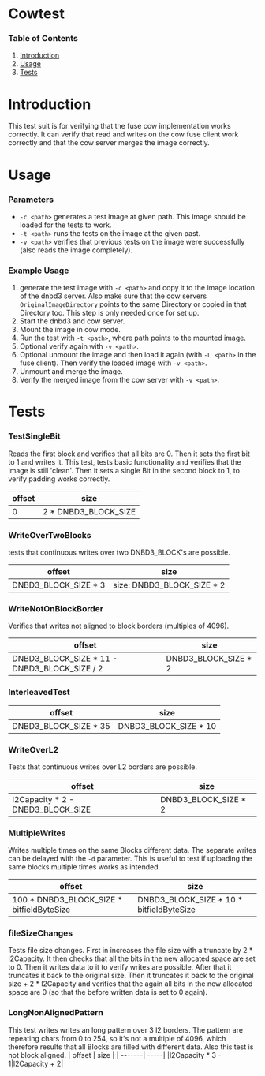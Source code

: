 # Cowtest

### Table of Contents
1. [Introduction](#introduction)
2. [Usage](#usage)
3. [Tests](#tests)



# Introduction

This test suit is for verifying that the fuse cow implementation works correctly. It can verify that read and writes on the cow fuse client work correctly and that the cow server merges the image correctly.


# Usage

### Parameters
- `-c <path>` generates a test image at given path. This image should be loaded for the tests to work.
- `-t <path>` runs the tests on the image at the given past.
- `-v <path>` verifies that previous tests on the image were successfully (also reads the image completely).

### Example Usage

1. generate the test image with `-c <path>` and copy it to the image location of the dnbd3 server. Also make sure that the cow servers `OriginalImageDirectory` points to the same Directory or copied in that Directory too. This step is only needed once for set up.
2. Start the dnbd3 and cow server.
3. Mount the image in cow mode.
4. Run the test with `-t <path>`, where path points to the mounted image.
5. Optional verify again with `-v <path>`.
6. Optional unmount the image and then load it again (with `-L <path>` in the fuse client). Then verify the loaded image with `-v <path>`.
7. Unmount and merge the image.
8. Verify the merged image from the cow server with `-v <path>`.


# Tests

### TestSingleBit
Reads the first block and verifies that all bits are 0. Then it sets the first bit to 1 and writes it.
This test, tests basic functionality and verifies that the image is still 'clean'.
Then it sets a single Bit in the second block to 1, to verify padding works correctly.

| offset | size | 
| -------| -----| 
| 0 | 2 * DNBD3_BLOCK_SIZE|


### WriteOverTwoBlocks
tests that continuous writes over two DNBD3_BLOCK's are possible.

| offset | size | 
| -------| -----| 
| DNBD3_BLOCK_SIZE * 3| size: DNBD3_BLOCK_SIZE * 2|


### WriteNotOnBlockBorder
Verifies that writes not aligned to block borders (multiples of 4096).

| offset | size | 
| -------| -----| 
| DNBD3_BLOCK_SIZE * 11 - DNBD3_BLOCK_SIZE / 2| DNBD3_BLOCK_SIZE * 2 |


### InterleavedTest

| offset | size | 
| -------| -----| 
|DNBD3_BLOCK_SIZE * 35 | DNBD3_BLOCK_SIZE * 10|

### WriteOverL2
Tests that continuous writes over L2 borders are possible.

| offset | size | 
| -------| -----| 
|l2Capacity * 2 - DNBD3_BLOCK_SIZE | DNBD3_BLOCK_SIZE * 2 |


### MultipleWrites
Writes multiple times on the same Blocks different data. The separate writes can be delayed with the `-d` parameter. This is useful to test if uploading the same blocks multiple times works as intended.

| offset | size | 
| -------| -----| 
| 100 * DNBD3_BLOCK_SIZE * bitfieldByteSize | DNBD3_BLOCK_SIZE * 10 * bitfieldByteSize |


### fileSizeChanges
Tests file size changes. First in increases the file size with a truncate by 2 * l2Capacity. It then checks that all the bits in the new allocated space are set to 0. Then it writes data to it to verify writes are possible. After that it truncates it back to the original size. Then it truncates it back to
the original size + 2 * l2Capacity and verifies that the again all bits in the new allocated space are 0 (so that the before written data is set to 0 again).

### LongNonAlignedPattern
This test writes writes an long pattern over 3 l2 borders. The pattern are repeating chars from 0 to 254, so it's not a multiple of 4096, which therefore results that all Blocks are filled with different data. Also this test is not block aligned.
| offset | size | 
| -------| -----| 
|l2Capacity * 3 - 1|l2Capacity + 2|
